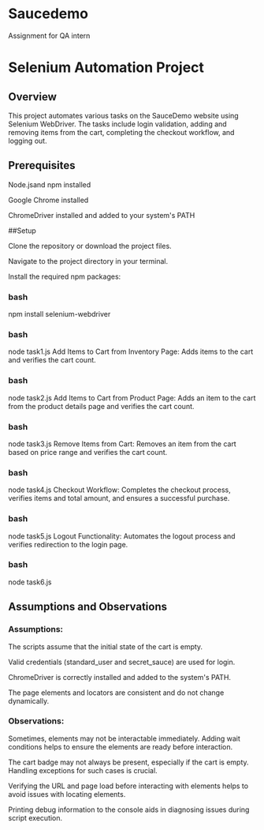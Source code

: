 # Saucedemo
Assignment for QA intern


# Selenium Automation Project

## Overview

This project automates various tasks on the SauceDemo website using Selenium WebDriver. The tasks include login validation, adding and removing items from the cart, completing the checkout workflow, and logging out.

## Prerequisites

Node.jsand npm installed

Google Chrome installed

ChromeDriver installed and added to your system's PATH

##Setup

Clone the repository or download the project files.

Navigate to the project directory in your terminal.

Install the required npm packages:

### bash
npm install selenium-webdriver


### bash
node task1.js
Add Items to Cart from Inventory Page: Adds items to the cart and verifies the cart count.

### bash
node task2.js
Add Items to Cart from Product Page: Adds an item to the cart from the product details page and verifies the cart count.

### bash
node task3.js
Remove Items from Cart: Removes an item from the cart based on price range and verifies the cart count.

### bash
node task4.js
Checkout Workflow: Completes the checkout process, verifies items and total amount, and ensures a successful purchase.

### bash
node task5.js
Logout Functionality: Automates the logout process and verifies redirection to the login page.

### bash
node task6.js

## Assumptions and Observations
### Assumptions:

The scripts assume that the initial state of the cart is empty.

Valid credentials (standard_user and secret_sauce) are used for login.

ChromeDriver is correctly installed and added to the system's PATH.

The page elements and locators are consistent and do not change dynamically.

### Observations:

Sometimes, elements may not be interactable immediately. Adding wait conditions helps to ensure the elements are ready before interaction.

The cart badge may not always be present, especially if the cart is empty. Handling exceptions for such cases is crucial.

Verifying the URL and page load before interacting with elements helps to avoid issues with locating elements.

Printing debug information to the console aids in diagnosing issues during script execution.
